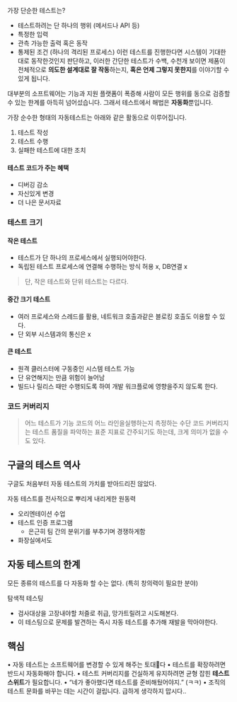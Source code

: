 가장 단순한 테스트는?

- 테스트하려는 단 하나의 행위 (메서드나 API 등)
- 특정한 입력
- 관측 가능한 출력 혹은 동작
- 통제된 조건 (하나의 격리된 프로세스)
  이런 테스트를 진행한다면 시스템이 기대한 대로 동작한것인지 판단하고,
  이러한 간단한 테스트가 수백, 수천개 보이면 제품이 전체적으로 **의도한 설계대로 잘 작동**하는지, **혹은 언제 그렇지 못한지**를 이야기할 수 있게 됩니다.

대부분의 소프트웨어는 기능과 지원 플랫폼이 폭증해 사람이 모든 행위를 동으로 검증할 수 있는 한계를 아득히 넘어섰습니다.
그래서 테스트에서 해법은 **자동화**뿐입니다.

가장 순수한 형태의 자동테스트는 아래와 같은 활동으로 이루어집니다.

1. 테스트 작성
2. 테스트 수행
3. 실패한 테스트에 대한 조치

#### 테스트 코드가 주는 혜택

- 디버깅 감소
- 자신있게 변경
- 더 나은 문서자료

### 테스트 크기

#### 작은 테스트

- 테스트가 단 하나의 프로세스에서 실행되어야한다.
- 독립된 테스트 프로세스에 연결해 수행하는 방식 허용 x, DB연결 x

> 단, 작은 테스트와 단위 테스트는 다르다.

#### 중간 크기 테스트

- 여러 프로세스와 스레드를 활용, 네트워크 호출과같은 블로킹 호출도 이용할 수 있다.
- 단 외부 시스템과의 통신은 x

#### 큰 테스트

- 원격 클러스터에 구동중인 시스템 테스트 가능
- 단 유연해지는 만큼 위험이 늘어남
- 빌드나 릴리스 때만 수행되도록 하여 개발 워크플로에 영향을주지 않도록 한다.

### 코드 커버리지

> 어느 테스트가 기능 코드의 어느 라인을실행하는지 측정하는 수단
> 코드 커버리지는 테스트 품질을 파악하는 표준 지표로 간주되기도 하는데, 크게 의미가 없을 수도 있다.

## 구글의 테스트 역사

구글도 처음부터 자동 테스트의 가치를 받아드리진 않았다.

자동 테스트를 전사적으로 뿌리게 내리게한 원동력

- 오리엔테이션 수업
- 테스트 인증 프로그램
  - 은근히 팀 간의 분위기를 부추기며 경쟁하게함
- 화장실에서도

## 자동 테스트의 한계

모든 종류의 테스트를 다 자동화 할 수는 없다. (특히 창의력이 필요한 분야)

탐색적 테스팅

- 검사대상을 고장내야할 처즐로 취급, 망가트릴려고 시도해본다.
- 이 테스팅으로 문제를 발견하는 즉시 자동 테스트를 추가해 재발을 막아야한다.

## 핵심

• 자동 테스트는 소프트웨어를 변경할 수 있게 해주는 토대다
• 테스트를 확장하려면 반드시 자동화해야 합니다.
• 테스트 커버리지를 건실하게 유지하려면 균형 잡힌 **테스트 스위트**가 필요합니다.
• “네가 좋아했다면 테스트를 준비해뒀어야지.” (ㅋㅋ)
• 조직의 테스트 문화를 바꾸는 데는 시간이 걸립니다. 급하게 생각하지 맙시다..
